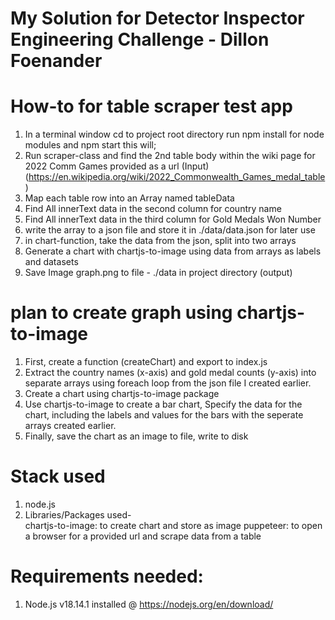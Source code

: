 # My Solution for Detector Inspector Engineering Challenge - Dillon Foenander

# How-to for table scraper test app
1. In a terminal window cd to project root directory run npm install for node modules and npm start this will;
2. Run scraper-class and find the 2nd table body within the wiki page for 2022 Comm Games provided as a url (Input)(https://en.wikipedia.org/wiki/2022_Commonwealth_Games_medal_table)
3. Map each table row into an Array named tableData
4. Find All innerText data in the second column for country name
5. Find All innerText data in the third column for Gold Medals Won Number
6. write the array to a json file and store it in ./data/data.json for later use
7. in chart-function, take the data from the json, split into two arrays
8. Generate a chart with chartjs-to-image using data from arrays as labels and datasets
9. Save Image graph.png to file - ./data in project directory (output)

# plan to create graph using chartjs-to-image
1. First, create a function (createChart) and export to index.js
2. Extract the country names (x-axis) and gold medal counts (y-axis) into separate arrays using foreach loop from the json file I created earlier.
3. Create a chart using chartjs-to-image package
4. Use chartjs-to-image to create a bar chart, Specify the data for the chart, including the labels and values for the bars with the seperate arrays created earlier.
5. Finally, save the chart as an image to file, write to disk

# Stack used
1. node.js
2. Libraries/Packages used-     
    chartjs-to-image: to create chart and store as image
    puppeteer: to open a browser for a provided url and scrape data from a table

# Requirements needed:
1. Node.js v18.14.1 installed @ https://nodejs.org/en/download/
